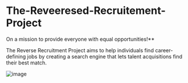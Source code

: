 # The-Reveeresed-Recruitement-Project

On a mission to provide everyone with equal opportunities!**

The Reverse Recruitment Project aims to help individuals find career-defining jobs by creating a search engine that lets talent acquisitions find their best match.

![image](https://user-images.githubusercontent.com/59801139/195529603-a76abcc9-340d-4ff3-a0eb-74fc70e52612.png)
